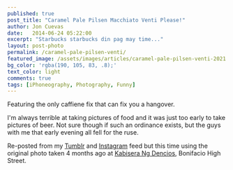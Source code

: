 ```yaml
---
published: true
post_title: "Caramel Pale Pilsen Macchiato Venti Please!"
author: Jon Cuevas
date:   2014-06-24 05:22:00
excerpt: "Starbucks starbucks din pag may time..."
layout: post-photo
permalink: /caramel-pale-pilsen-venti/
featured_image: /assets/images/articles/caramel-pale-pilsen-venti-2021.jpg
bg_color: 'rgba(190, 105, 83, .8);'
text_color: light
comments: true
tags: [iPhoneography, Photography, Funny]
---
```

<p class="lead">Featuring the only caffiene fix that can fix you a hangover.</p>

I'm always terrible at taking pictures of food and it was just too early to take pictures of beer. Not sure though if such an ordinance exists, but the guys with me that early evening all fell for the ruse.

Re-posted from my [Tumblr][1] and [Instagram][2] feed but this time using the original photo taken 4 months ago at [Kabisera Ng Dencios][3], Bonifacio High Street. 

[1]: http://archondigital.tumblr.com/post/77796559228/starbucks-starbucks-din-pag-may-time-at
[2]: http://instagram.com/p/k1i6D8mq4E
[3]: https://foursquare.com/v/kabisera-ng-dencios/4b866c17f964a520778931e3